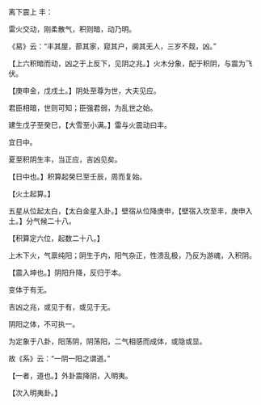 离下震上 丰：

雷火交动，刚柔散气，积则暗，动乃明。

《易》云：“丰其屋，蔀其家，窥其户，阒其无人，三岁不觌，凶。”

【上六积暗而动，凶之于上反下，见阴之兆。】火木分象，配于积阴，与震为飞伏。

【庚申金，戊戌土。】阴处至尊为世，大夫见应。

君臣相暗，世则可知；臣强君弱，为乱世之始。

建生戊子至癸巳，【大雪至小满。】雷与火震动曰丰。

宜日中。

夏至积阴生丰，当正应，吉凶见矣。

【日中也。】积算起癸巳至壬辰，周而复始。

【火土起算。】

五星从位起太白，【太白金星入卦。】壁宿从位降庚申，【壁宿入坎至丰，庚申入土。】分气候二十八。

【积算定六位，起数二十八。】

上木下火，气禀纯阳；阴生于内，阳气杂正，性溃乱极，乃反为游魂，入积阴。

【震入坤也。】阴阳升降，反归于本。

变体于有无。

吉凶之兆，或见于有，或见于无。

阴阳之体，不可执一。

为定象于八卦，阳荡阴，阴荡阳，二气相感而成体，或隐或显。

故《系》云：“一阴一阳之谓道。”

【一者，道也。】外卦震降阴，入明夷。

【次入明夷卦。】


